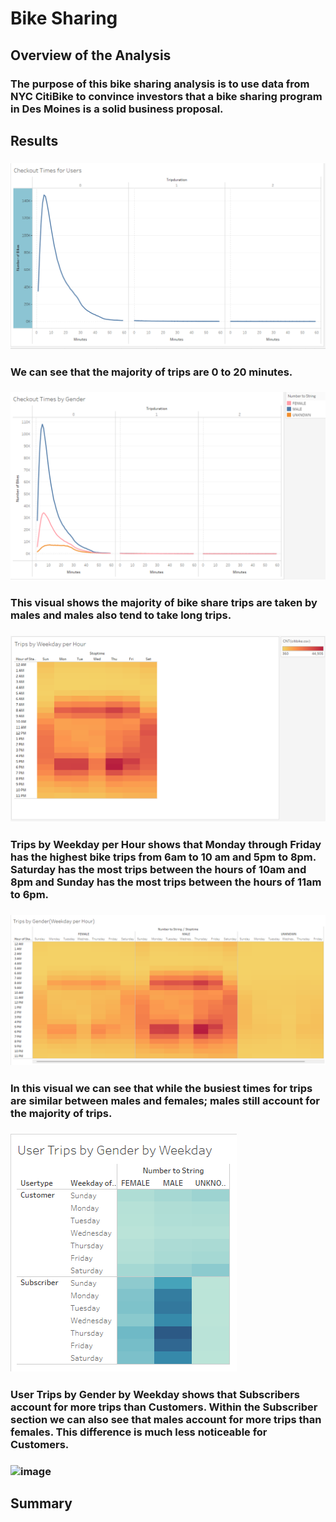 # Bike Sharing

## Overview of the Analysis
### The purpose of this bike sharing analysis is to use data from NYC CitiBike to convince investors that a bike sharing program in Des Moines is a solid business proposal. 

## Results

### ![image](https://github.com/slafton/bikesharing/blob/main/Images/Checkout%20Times%20for%20Users.png)
### We can see that the majority of trips are 0 to 20 minutes.

### ![image](https://github.com/slafton/bikesharing/blob/main/Images/Checkout%20Times%20by%20Gender.png)
### This visual shows the majority of bike share trips are taken by males and males also tend to take long trips. 

### ![image](https://github.com/slafton/bikesharing/blob/main/Images/Trips%20by%20Weekday%20per%20Hour.png)
### Trips by Weekday per Hour shows that Monday through Friday has the highest bike trips from 6am to 10 am and 5pm to 8pm. Saturday has the most trips between the hours of 10am and 8pm and Sunday has the most trips between the hours of 11am to 6pm. 

### ![image](https://github.com/slafton/bikesharing/blob/main/Images/Trips%20by%20Gender%20(Weekday%20per%20Hour).png)
### In this visual we can see that while the busiest times for trips are similar between males and females; males still account for the majority of trips. 

### ![image](https://github.com/slafton/bikesharing/blob/main/Images/User%20Trips%20by%20Gender%20by%20Weekday.png)
### User Trips by Gender by Weekday shows that Subscribers account for more trips than Customers. Within the Subscriber section we can also see that males account for more trips than females. This difference is much less noticeable for Customers.

### ![image]()

## Summary